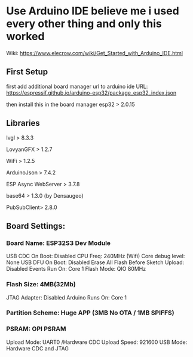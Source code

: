 # Use Arduino IDE believe me i used every other thing and only this worked
Wiki: https://www.elecrow.com/wiki/Get_Started_with_Arduino_IDE.html

## First Setup
first add additional board manager url to arduino ide URL:  https://espressif.github.io/arduino-esp32/package_esp32_index.json

then install this in the board manager esp32 > 2.0.15

## Libraries 
lvgl > 8.3.3

LovyanGFX > 1.2.7

WiFi > 1.2.5

ArduinoJson > 7.4.2

ESP Async WebServer > 3.7.8

base64 > 1.3.0 (by Densaugeo)

PubSubClient> 2.8.0

## Board Settings:

### Board Name: ESP32S3 Dev Module
USB CDC On Boot: Disabled
CPU Freq: 240MHz (Wifi)
Core debug level: None
USB DFU On Boot: Disabled
Erase All Flash Before Sketch Upload: Disabled
Events Run On: Core 1
Flash Mode: QIO 80MHz
### Flash Size: 4MB(32Mb)
JTAG Adapter: Disabled
Arduino Runs On: Core 1
### Partition Scheme: Huge APP (3MB No OTA / 1MB SPIFFS)
### PSRAM: OPI PSRAM
Upload Mode: UART0 /Hardware CDC
Upload Speed: 921600
USB Mode: Hardware CDC and JTAG
